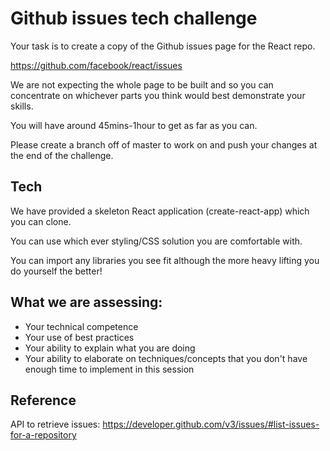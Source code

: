 # Github issues tech challenge
Your task is to create a copy of the Github issues page for the React repo.

https://github.com/facebook/react/issues

We are not expecting the whole page to be built and so you can concentrate on whichever parts you think would best demonstrate your skills.

You will have around 45mins-1hour to get as far as you can.

Please create a branch off of master to work on and push your changes at the end of the challenge.

## Tech

We have provided a skeleton React application (create-react-app) which you can clone. 

You can use which ever styling/CSS solution you are comfortable with.

You can import any libraries you see fit although the more heavy lifting you do yourself the better!

## What we are assessing:
- Your technical competence
- Your use of best practices
- Your ability to explain what you are doing
- Your ability to elaborate on techniques/concepts that you don't have enough time to implement in this session

## Reference
API to retrieve issues: https://developer.github.com/v3/issues/#list-issues-for-a-repository
